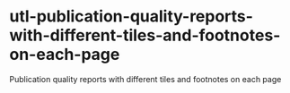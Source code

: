 # utl-publication-quality-reports-with-different-tiles-and-footnotes-on-each-page
Publication quality reports with different tiles and footnotes on each page 
